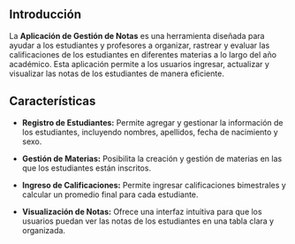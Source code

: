

## Introducción

La **Aplicación de Gestión de Notas** es una herramienta diseñada para ayudar a los estudiantes y profesores a organizar, rastrear y evaluar las calificaciones de los estudiantes en diferentes materias a lo largo del año académico. Esta aplicación permite a los usuarios ingresar, actualizar y visualizar las notas de los estudiantes de manera eficiente.


## Características

- **Registro de Estudiantes:** Permite agregar y gestionar la información de los estudiantes, incluyendo nombres, apellidos, fecha de nacimiento y sexo.
  
- **Gestión de Materias:** Posibilita la creación y gestión de materias en las que los estudiantes están inscritos.
  
- **Ingreso de Calificaciones:** Permite ingresar calificaciones bimestrales y calcular un promedio final para cada estudiante.

- **Visualización de Notas:** Ofrece una interfaz intuitiva para que los usuarios puedan ver las notas de los estudiantes en una tabla clara y organizada.
